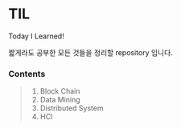 # TIL
Today I Learned! 

짧게라도 공부한 모든 것들을 정리할 repository 입니다.

### Contents
> 1. Block Chain
> 2. Data Mining
> 3. Distributed System
> 4. HCI
<br>

